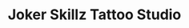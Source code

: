 ---
title: "Joker Skillz Tattoo Studio"
url: /recklinghausen/joker-skillz-tattoo-studio/
shop: Tattoo
---